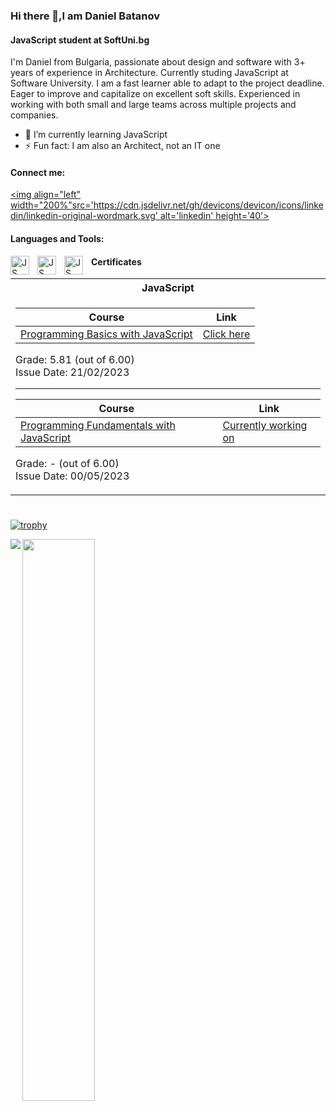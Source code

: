 ### Hi there 👋,I am Daniel Batanov
#### JavaScript student at SoftUni.bg
I'm Daniel from Bulgaria, passionate about design and software with 3+ years of experience in Architecture. Currently studing JavaScript at Software University. I am a fast learner able to adapt to the project deadline. Eager to improve and capitalize on excellent soft skills. Experienced in working with both small and large teams across multiple projects and companies.

- 🌱 I’m currently learning JavaScript 
- ⚡ Fun fact: I am also an Architect, not an IT one

#### Connect me:
[<img align="left" width="200%"src='https://cdn.jsdelivr.net/gh/devicons/devicon/icons/linkedin/linkedin-original-wordmark.svg' alt='linkedin' height='40'>](https://www.linkedin.com/in/https://www.linkedin.com/in/daniel-batanov-6799b31a3//)  

#### Languages and Tools:
<img align="left" alt="JS" width="30px" style="padding-right:10px;" src="https://cdn.jsdelivr.net/gh/devicons/devicon/icons/html5/html5-original.svg"/>
<img align="left" alt="JS" width="30px" style="padding-right:10px;" src="https://cdn.jsdelivr.net/gh/devicons/devicon/icons/css3/css3-original.svg"/>
<img align="left" alt="JS" width="30px" style="padding-right:10px;" src="https://cdn.jsdelivr.net/gh/devicons/devicon/icons/javascript/javascript-original.svg"/> 

#### Certificates

<table>

<tr>
 <th> JavaScript </th>
</tr>

<tr>
<td>

| **Course**                                                            | **Link**                                                   |
| --------------------------------------------------------------------- | ---------------------------------------------------------- |
| <a href="https://softuni.bg/trainings/3991/programming-basics-with-javascript-january-2023" > Programming Basics with JavaScript </a>         | <a href="https://softuni.bg/Certificates/Details/159814/4fcfee60"> Click here</a> |

  Grade: 5.81 (out of 6.00)<br /> Issue Date: 21/02/2023</th>
  
  ---------------------------------------------------------------------------------
  
| **Course**                                                            | **Link**                                                   |
| --------------------------------------------------------------------- | ---------------------------------------------------------- |
| <a href="https://softuni.bg/modules/106/fundamentals-module-may-2023/1401" > Programming Fundamentals with JavaScript </a>    | <a href=""> Currently working on</a> |

  Grade: - (out of 6.00)<br /> Issue Date: 00/05/2023</th>
  
  </table>
  </tr>
</td>
 
#

[![trophy](https://github-profile-trophy.vercel.app/?username=batanoffs)](https://github.com/ryo-ma/github-profile-trophy)

<img align="left" src="https://github-readme-stats.vercel.app/api?username=batanoffs&show_icons=true&theme=radical" />
<img align="left" width = "48%" src="https://github-readme-stats.vercel.app/api/top-langs/?username=batanoffs&layout=compact"/>



